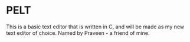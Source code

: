 # PELT
This is a basic text editor that is written in C, and will be made as my new text editor of choice.
Named by Praveen - a friend of mine.

